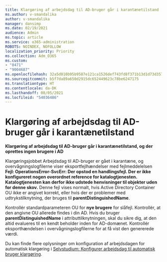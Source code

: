 ```yaml
---
title: Klargøring af arbejdsdag til AD-bruger går i karantænetilstand
ms.author: v-smandalika
author: v-smandalika
manager: dansimp
ms.date: 02/19/2021
audience: Admin
ms.topic: article
ms.service: o365-administration
ROBOTS: NOINDEX, NOFOLLOW
localization_priority: Priority
ms.collection: Adm_O365
ms.custom:
- "8471"
- "9004687"
ms.openlocfilehash: 32a5d010b95b9587e121ca1526def743fd8f371b13d1d73d3578c692839edf19
ms.sourcegitcommit: b5f7da89a650d2915dc652449623c78be6247175
ms.translationtype: HT
ms.contentlocale: da-DK
ms.lasthandoff: 08/05/2021
ms.locfileid: "54036486"
---
```

# <a name="workday-to-ad-user-provisioning-goes-into-quarantine-state"></a>Klargøring af arbejdsdag til AD-bruger går i karantænetilstand

**Klargøring af arbejdsdag til AD-bruger går i karantænetilstand, og der oprettes ingen brugere i AD**

Klargøringsjobbet Arbejdsdag til AD-bruger er gået i karantæne, og overvågningslogfilerne viser eksportfejlhændelser med fejlmeddelelsen **Fejl: OperationsError-SvcErr: Der opstod en handlingsfejl. Der er ikke konfigureret nogen overordnet reference for katalogtjenesten. Katalogtjenesten kan derfor ikke udstede henvisninger til objekter uden for denne skov.** Denne fejl vises normalt, hvis Active Directory Container OU ikke er angivet korrekt, eller hvis der er problemer med udtrykstilknytning, der bruges til **parentDistinguishedName**.

Kontrollér standardparameteren OU for **nye brugere** for slåfejl. Kontrollér, at den angivne OU allerede findes i din AD. Hvis du bruger **parentDistinguishedName** i attributtilknytningen, skal du sikre dig, at den altid evalueres til en kendt beholder inden for AD-domænet. Kontrollér eksporthændelsen i overvågningslogfilerne for at få vist den genererede værdi.

Du kan finde flere oplysninger om konfiguration af arbejdsdagen for automatisk klargøring i [Selvstudium: Konfigurer arbejdsdag til automatisk bruger klargøring](https://docs.microsoft.com/azure/active-directory/saas-apps/workday-inbound-tutorial).

